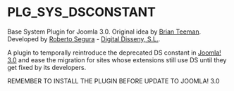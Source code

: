 PLG_SYS_DSCONSTANT  
===================  

Base System Plugin for Joomla 3.0. Original idea by [Brian Teeman](http://brian.teeman.net/). Developed by [Roberto Segura](http://www.twitter.com/phproberto) - [Digital Disseny, S.L.](http://www.digitaldisseny.com).  

A plugin to temporally reintroduce the deprecated DS constant in [Joomla! 3.0](http://www.twitter.com/phproberto) and ease the migration for sites whose extensions still use DS until they get fixed by its developers.  

REMEMBER TO INSTALL THE PLUGIN BEFORE UPDATE TO JOOMLA! 3.0  
